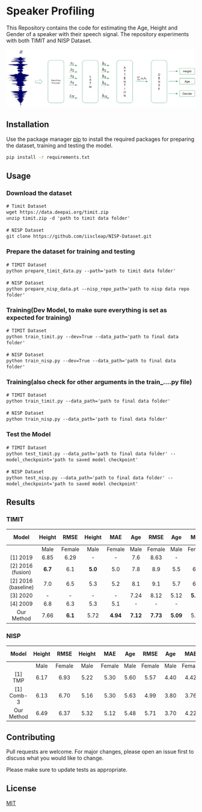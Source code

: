 # Speaker Profiling

This Repository contains the code for estimating the Age, Height and Gender of a speaker with their speech signal. The repository experiments with both TIMIT and NISP Dataset.

![model architeture](assets/wav2vecframework.PNG)

## Installation

Use the package manager [pip](https://pip.pypa.io/en/stable/) to install the required packages for preparing the dataset, training and testing the model.

```bash
pip install -r requirements.txt
```

## Usage

### Download the dataset
```
# Timit Dataset
wget https://data.deepai.org/timit.zip
unzip timit.zip -d 'path to timit data folder'

# NISP Dataset
git clone https://github.com/iiscleap/NISP-Dataset.git
```

### Prepare the dataset for training and testing
```
# TIMIT Dataset
python prepare_timit_data.py --path='path to timit data folder'

# NISP Dataset
python prepare_nisp_data.pt --nisp_repo_path='path to nisp data repo folder'
```

### Training(Dev Model, to make sure everything is set as expected for training) 
```
# TIMIT Dataset
python train_timit.py --dev=True --data_path='path to final data folder'

# NISP Dataset
python train_nisp.py --dev=True --data_path='path to final data folder'
```

### Training(also check for other arguments in the train_....py file)
```
# TIMIT Dataset
python train_timit.py --data_path='path to final data folder'

# NISP Dataset
python train_nisp.py --data_path='path to final data folder'
```

### Test the Model
```
# TIMIT Dataset
python test_timit.py --data_path='path to final data folder' --model_checkpoint='path to saved model checkpoint'

# NISP Dataset
python test_nisp.py --data_path='path to final data folder' --model_checkpoint='path to saved model checkpoint'
```

## Results
### TIMIT
|        Model        	|  Height 	|  RMSE  	|  Height 	|   MAE  	|  Age 	|  RMSE  	|  Age 	|   MAE  	| Gender Acc 	|
|:-------------------:	|:-------:	|:------:	|:-------:	|:------:	|:----:	|:------:	|:----:	|:------:	|:----------:	|
|                     	|   Male  	| Female 	|   Male  	| Female 	| Male 	| Female 	| Male 	| Female 	|            	|
|       [1] 2019      	|   6.85  	|  6.29  	|    -    	|    -   	|  7.6 	|  8.63  	|   -  	|    -   	|            	|
|  [2] 2016 (fusion)  	|   **6.7**   	|   6.1  	|  **5.0**   	|   5.0  	|  7.8 	|   8.9  	|  5.5 	|   6.5  	|            	|
| [2] 2016 (baseline) 	|   7.0   	|   6.5  	|   5.3   	|   5.2  	|  8.1 	|   9.1  	|  5.7 	|   6.2  	|            	|
|       [3] 2020      	|    -    	|    -   	|    -    	|    -   	| 7.24 	|  8.12  	| 5.12 	|  **5.29**  	|    **0.996**   	|
|       [4] 2009      	|   6.8   	|   6.3  	|   5.3   	|   5.1  	|   -  	|    -   	|   -  	|    -   	|            	|
|      Our Method     	|   7.66  	|   **6.1**  	|   5.72  	|  **4.94**  	| **7.12** 	|  **7.73**  	| **5.09** 	|  5.31  	|    0.992   	|

### NISP
|    Model   	| Height 	|  RMSE  	| Height 	|   MAE  	|  Age 	|  RMSE  	|  Age 	|   MAE  	| Gender Acc 	|
|:----------:	|:------:	|:------:	|:------:	|:------:	|:----:	|:------:	|:----:	|:------:	|:----------:	|
|            	|  Male  	| Female 	|  Male  	| Female 	| Male 	| Female 	| Male 	| Female 	|            	|
|   [1] TMP  	| 6.17   	| 6.93   	| 5.22   	| 5.30   	| 5.60 	| 5.57   	| 4.40 	| 4.42   	|            	|
| [1] Comb-3 	| 6.13   	| 6.70   	| 5.16   	| 5.30   	| 5.63 	| 4.99   	| 3.80 	| 3.76   	|            	|
| Our Method 	| 6.49   	| 6.37   	| 5.32   	| 5.12   	| 5.48 	| 5.71   	| 3.70 	| 4.22   	| 0.984      	|

## Contributing
Pull requests are welcome. For major changes, please open an issue first to discuss what you would like to change.

Please make sure to update tests as appropriate.

## License
[MIT](https://choosealicense.com/licenses/mit/)
